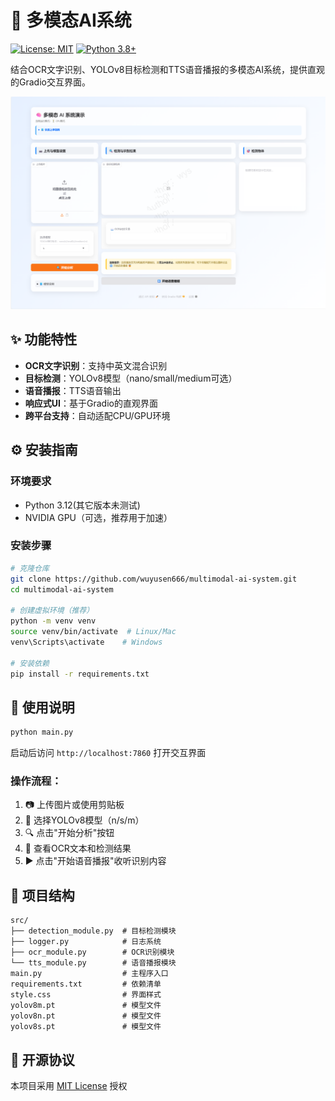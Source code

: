 # 🧠 多模态AI系统

[![License: MIT](https://img.shields.io/badge/License-MIT-yellow.svg)](https://opensource.org/licenses/MIT)
[![Python 3.8+](https://img.shields.io/badge/python-3.8+-blue.svg)](https://www.python.org/downloads/)

结合OCR文字识别、YOLOv8目标检测和TTS语音播报的多模态AI系统，提供直观的Gradio交互界面。

![系统截图](assets/screenshot.png) <!-- 稍后添加实际截图 -->

## ✨ 功能特性
- **OCR文字识别**：支持中英文混合识别
- **目标检测**：YOLOv8模型（nano/small/medium可选）
- **语音播报**：TTS语音输出
- **响应式UI**：基于Gradio的直观界面
- **跨平台支持**：自动适配CPU/GPU环境

## ⚙️ 安装指南

### 环境要求
- Python 3.12(其它版本未测试)
- NVIDIA GPU（可选，推荐用于加速）

### 安装步骤
```bash
# 克隆仓库
git clone https://github.com/wuyusen666/multimodal-ai-system.git
cd multimodal-ai-system

# 创建虚拟环境（推荐）
python -m venv venv
source venv/bin/activate  # Linux/Mac
venv\Scripts\activate    # Windows

# 安装依赖
pip install -r requirements.txt
```

## 🚀 使用说明
```bash
python main.py
```
启动后访问 `http://localhost:7860` 打开交互界面

### 操作流程：
1. 📷 上传图片或使用剪贴板
2. 🔧 选择YOLOv8模型（n/s/m）
3. 🔍 点击"开始分析"按钮
4. 📖 查看OCR文本和检测结果
5. ▶️ 点击"开始语音播报"收听识别内容

## 🧩 项目结构
```plaintext
src/
├── detection_module.py  # 目标检测模块
├── logger.py            # 日志系统
├── ocr_module.py        # OCR识别模块
└── tts_module.py        # 语音播报模块
main.py                  # 主程序入口
requirements.txt         # 依赖清单
style.css                # 界面样式
yolov8m.pt               # 模型文件
yolov8n.pt               # 模型文件
yolov8s.pt               # 模型文件
```

## 📜 开源协议
本项目采用 [MIT License](LICENSE) 授权